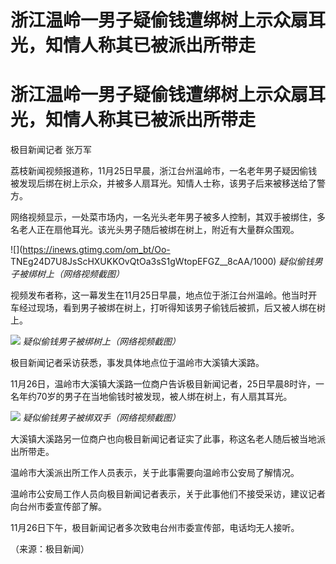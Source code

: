 # 浙江温岭一男子疑偷钱遭绑树上示众扇耳光，知情人称其已被派出所带走

# 浙江温岭一男子疑偷钱遭绑树上示众扇耳光，知情人称其已被派出所带走

极目新闻记者 张万军

荔枝新闻视频报道称，11月25日早晨，浙江台州温岭市，一名老年男子疑因偷钱被发现后绑在树上示众，并被多人扇耳光。知情人士称，该男子后来被移送给了警方。

网络视频显示，一处菜市场内，一名光头老年男子被多人控制，其双手被绑住，多名老人正在扇他耳光。该光头男子随后被绑在树上，附近有大量群众围观。

![](https://inews.gtimg.com/om_bt/Oo-
TNEg24D7U8JsScHXUKKOvQtOa3sS1gWtopEFGZ__8cAA/1000) _疑似偷钱男子被绑树上（网络视频截图）_

视频发布者称，这一幕发生在11月25日早晨，地点位于浙江台州温岭。他当时开车经过现场，看到男子被绑在树上，打听得知该男子偷钱后被抓，后又被人绑在树上。

![](https://inews.gtimg.com/om_bt/OOnIB625DNi0c8ebxW7sqz_35dUVtygzBhAcAzwJ3zKsYAA/1000)
_疑似偷钱男子被绑树上（网络视频截图）_

极目新闻记者采访获悉，事发具体地点位于温岭市大溪镇大溪路。

11月26日，温岭市大溪镇大溪路一位商户告诉极目新闻记者，25日早晨8时许，一名年约70岁的男子在当地偷钱时被发现，被人绑在树上，有人扇其耳光。

![](https://inews.gtimg.com/om_bt/OxCiH98hCqu6F7-mr6nuV77DZeF5Lstw28vRSiDSBvi0oAA/1000)
_疑似偷钱男子被绑双手（网络视频截图）_

大溪镇大溪路另一位商户也向极目新闻记者证实了此事，称这名老人随后被当地派出所带走。

温岭市大溪派出所工作人员表示，关于此事需要向温岭市公安局了解情况。

温岭市公安局工作人员向极目新闻记者表示，关于此事他们不接受采访，建议记者向台州市委宣传部了解。

11月26日下午，极目新闻记者多次致电台州市委宣传部，电话均无人接听。

（来源：极目新闻）

